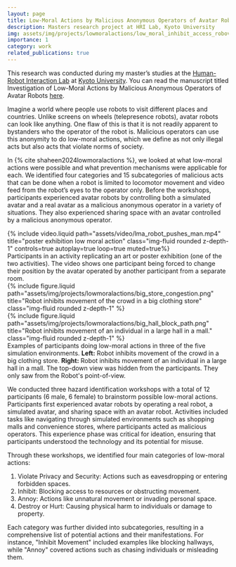 ```yaml
---
layout: page
title: Low-Moral Actions by Malicious Anonymous Operators of Avatar Robots
description: Masters research project at HRI Lab, Kyoto University
img: assets/img/projects/lowmoralactions/low_moral_inhibit_access_robovie.png
importance: 1
category: work
related_publications: true
---
```


This research was conducted during my master’s studies at the <a href="https://www.robot.soc.i.kyoto-u.ac.jp/en/">Human-Robot Interaction Lab</a> at <a href="https://www.kyoto-u.ac.jp/en">Kyoto University</a>. You can read the manuscript titled Investigation of Low-Moral Actions by Malicious Anonymous Operators of Avatar Robots <a href="https://doi.org/10.1145/3696466">here</a>.

Imagine a world where people use robots to visit different places and countries. Unlike screens on wheels (telepresence robots), avatar robots can look like anything. One flaw of this is that it is not readily apparent to bystanders who the operator of the robot is. Malicious operators can use this anonymity to do low-moral actions, which we define as not only illegal acts but also acts that violate norms of society.

In {% cite shaheen2024lowmoralactions %}, we looked at what low-moral actions were possible and what prevention mechanisms were applicable for each. We identified four categories and 15 subcategories of malicious acts that can be done when a robot is limited to locomotor movement and video feed from the robot’s eyes to the operator only. Before the workshops, participants experienced avatar robots by controlling both a simulated avatar and a real avatar as a malicious anonymous operator in a variety of situations. They also experienced sharing space with an avatar controlled by a malicious anonymous operator.

<div class="row">
    <div class="col-sm mt-3 mt-md-0">
        {% include video.liquid path="assets/video/lma_robot_pushes_man.mp4" title="poster exhibition low moral action" class="img-fluid rounded z-depth-1" controls=true autoplay=true loop=true muted=true%}
    </div>
</div>
<div class="caption">
    Participants in an activity replicating an art or poster exhibition (one of the two activities). The video shows one participant being forced to change their position by the avatar operated by another participant from a separate room.
</div>

<div class="row">
    <div class="col-sm mt-3 mt-md-0">
        {% include figure.liquid path="assets/img/projects/lowmoralactions/big_store_congestion.png" title="Robot inhibits movement of the crowd in a big clothing store" class="img-fluid rounded z-depth-1" %}
    </div>
    <div class="col-sm mt-3 mt-md-0">
        {% include figure.liquid path="assets/img/projects/lowmoralactions/big_hall_block_path.png" title="Robot inhibits movement of an individual in a large hall in a mall." class="img-fluid rounded z-depth-1" %}
    </div>
</div>
<div class="caption">
    Examples of participants doing low-moral actions in three of the five simulation environments. <b>Left:</b> Robot inhibits movement of the crowd in a big clothing store. <b>Right:</b> Robot inhibits movement of an individual in a large hall in a mall. The top-down view was hidden from the participants. They only saw from the Robot's point-of-view.
</div>

We conducted three hazard identification workshops with a total of 12 participants (6 male, 6 female) to brainstorm possible low-moral actions. Participants first experienced avatar robots by operating a real robot, a simulated avatar, and sharing space with an avatar robot. Activities included tasks like navigating through simulated environments such as shopping malls and convenience stores, where participants acted as malicious operators. This experience phase was critical for ideation, ensuring that participants understood the technology and its potential for misuse.

Through these workshops, we identified four main categories of low-moral actions:
<ol>
    <li> Violate Privacy and Security: Actions such as eavesdropping or entering forbidden spaces.
    <li> Inhibit: Blocking access to resources or obstructing movement.
    <li> Annoy: Actions like unnatural movement or invading personal space.
    <li> Destroy or Hurt: Causing physical harm to individuals or damage to property.
</ol>

Each category was further divided into subcategories, resulting in a comprehensive list of potential actions and their manifestations. For instance, "Inhibit Movement" included examples like blocking hallways, while "Annoy" covered actions such as chasing individuals or misleading them.
